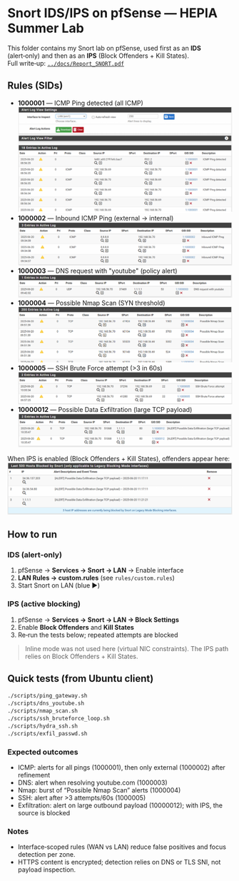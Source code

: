 # Snort IDS/IPS on pfSense — HEPIA Summer Lab

This folder contains my Snort lab on pfSense, used first as an **IDS** (alert‑only) and then as an **IPS** (Block Offenders + Kill States).  
Full write‑up: [`../docs/Report_SNORT.pdf`](../docs/Report_SNORT.pdf)

## Rules (SIDs)
- **1000001** — ICMP Ping detected (all ICMP)  
  ![ICMP Ping detected](images/icmp_ping_detected.PNG)
- **1000002** — Inbound ICMP Ping (external → internal)  
  ![Inbound ICMP Ping](images/inbound_icmp_ping.PNG)
- **1000003** — DNS request with "youtube" (policy alert)  
  ![DNS YouTube rule](images/dns_request_with_youtube.PNG)
- **1000004** — Possible Nmap Scan (SYN threshold)  
  ![Possible Nmap Scan](images/possible_nmap_scan.PNG)
- **1000005** — SSH Brute Force attempt (>3 in 60s)  
  ![SSH brute force](images/ssh_brute_force_attempt.PNG)
- **10000012** — Possible Data Exfiltration (large TCP payload)  
  ![Data exfiltration](images/possible_data_exfiltration.PNG)

When IPS is enabled (Block Offenders + Kill States), offenders appear here:  
![Hosts blocked](images/hosts_blocked_by_ips.PNG)

## How to run

### IDS (alert‑only)
1. pfSense → **Services → Snort → LAN** → Enable interface  
2. **LAN Rules → custom.rules** (see `rules/custom.rules`)  
3. Start Snort on LAN (blue ▶)

### IPS (active blocking)
1. pfSense → **Services → Snort → LAN → Block Settings**  
2. Enable **Block Offenders** and **Kill States**  
3. Re‑run the tests below; repeated attempts are blocked

> Inline mode was not used here (virtual NIC constraints). The IPS path relies on Block Offenders + Kill States.

## Quick tests (from Ubuntu client)

```bash
./scripts/ping_gateway.sh
./scripts/dns_youtube.sh
./scripts/nmap_scan.sh
./scripts/ssh_bruteforce_loop.sh
./scripts/hydra_ssh.sh
./scripts/exfil_passwd.sh
```

### Expected outcomes
- ICMP: alerts for all pings (1000001), then only external (1000002) after refinement
- DNS: alert when resolving youtube.com (1000003)
- Nmap: burst of “Possible Nmap Scan” alerts (1000004)
- SSH: alert after >3 attempts/60s (1000005)
- Exfiltration: alert on large outbound payload (10000012); with IPS, the source is blocked

### Notes
- Interface‑scoped rules (WAN vs LAN) reduce false positives and focus detection per zone.
- HTTPS content is encrypted; detection relies on DNS or TLS SNI, not payload inspection.
